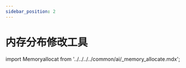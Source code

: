 ```yaml
---
sidebar_position: 2
---
```


# 内存分布修改工具

import Memoryallocat from '../../../../common/ai/\_memory_allocate.mdx';

<Memoryallocat />
